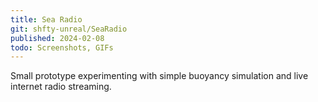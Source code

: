 ```yaml
---
title: Sea Radio
git: shfty-unreal/SeaRadio
published: 2024-02-08
todo: Screenshots, GIFs
---
```


Small prototype experimenting with simple buoyancy simulation and live internet radio streaming.

